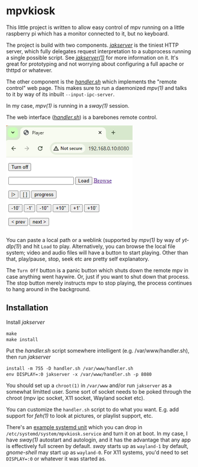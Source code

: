 mpvkiosk
========

This little project is written to allow easy control of mpv running on a
little raspberry pi which has a monitor connected to it, but no keyboard.

The project is build with two components. [*jakserver*](./jakserver.c) is the tiniest HTTP
server, which fully delegates request interpretation to a subprocess running
a single possible script. See [*jakserver(1)*](./jakserver.1) for more
information on it. It's great for prototyping and not worrying about configuring
a full apache or thttpd or whatever.

The other component is the [*handler.sh*](./handler.sh) which implements the
"remote control" web page. This makes sure to run a daemonized *mpv(1)* and
talks to it by way of its inbuilt `--input-ipc-server`.

In my case, *mpv(1)* is running in a *sway(1)* session.

The web interface ([*handler.sh*](./handler.sh)) is a barebones remote control.

![web player](./screenshot.png)

You can paste a local path or a weblink (supported by *mpv(1)* by way of *yt-dlp(1)*) and hit `Load` to play. Alternatively, you can browse the local file system; video and audio files will have a button to start playing. Other than that, play/pause, stop, seek etc are pretty self explanatory.

The `Turn Off` button is a panic button which shuts down the remote mpv in case anything went haywire. Or, just if you want to shut down that process. The stop button merely instructs mpv to stop playing, the process continues to hang around in the background.

Installation
------------

Install *jakserver*

    make
    make install

Put the *handler.sh* script somewhere intelligent (e.g. /var/www/handler.sh),
then run *jakserver*

    install -m 755 -D handler.sh /var/www/handler.sh
    env DISPLAY=:0 jakserver -x /var/www/handler.sh -p 8080

You should set up a `chroot(1)` in `/var/www` and/or run `jakserver` as
a somewhat limitted user. Some sort of socket needs to be poked through the
chroot (mpv ipc socket, X11 socket, Wayland socket etc).

You can customize the `handler.sh` script to do what you want. E.g. add
support for *feh(1)* to look at pictures, or playlist support, etc.

There's an [example systemd unit](./mpvkiosk.service) which you can drop
in `/etc/systemd/system/mpvkiosk.service` and turn it on at boot. In my case,
I have *sway(1)* autostart and autologin, and it has the advantage that any
app is effectively full screen by default. *sway* starts up as `wayland-1` by default, *gnome-shell* may start up as `wayland-0`. For X11 systems, you'd need to set `DISPLAY=:0` or whatever it was started as.

